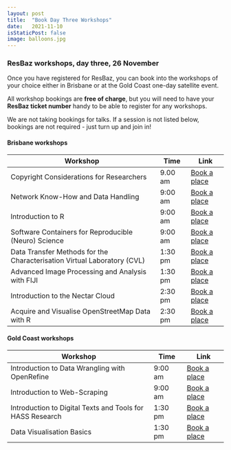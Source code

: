 ```yaml
---
layout: post
title:  "Book Day Three Workshops"
date:   2021-11-10
isStaticPost: false
image: balloons.jpg
---
```


### ResBaz workshops, day three, 26 November

Once you have registered for ResBaz, you can book into the workshops of your choice either in Brisbane or at the Gold Coast one-day satellite event.

All workshop bookings are **free of charge**, but you will need to have your **ResBaz ticket number** handy to be able to register for any workshops.

We are not taking bookings for talks. If a session is not listed below, bookings are not required - just turn up and join in!

#### Brisbane workshops
| Workshop | Time |  Link |
| --- | --- | --- | 
| Copyright Considerations for Researchers	|  9.00 am	 &nbsp;| [Book a place](https://www.eventbrite.com.au/e/copyright-considerations-for-researchers-tickets-208346248237)|
| Network Know-How and Data Handling	|  9:00 am &nbsp;	|  [Book a place](https://www.eventbrite.com.au/e/network-know-how-and-data-handling-tickets-198059149247)|
| Introduction to R	|  9:00 am &nbsp;	|  [Book a place](https://www.eventbrite.com.au/e/203441748747) |
| Software Containers for Reproducible (Neuro) Science	|  9:00 am &nbsp;	|  [Book a place](https://www.eventbrite.com.au/e/software-containers-for-reproducible-neuro-science-tickets-194847483067)|
| Data Transfer Methods for the Characterisation Virtual Laboratory (CVL)	| 1:30 pm	 &nbsp;| [Book a place](https://www.eventbrite.com.au/e/data-transfer-methods-for-the-characterisation-virtual-laboratory-cvl-tickets-194848466007)|
| Advanced Image Processing and Analysis with FIJI |  1:30 pm &nbsp;	|  [Book a place](https://www.eventbrite.com.au/e/advanced-image-processing-and-analysis-with-fiji-tickets-194848937417)|
| Introduction to the Nectar Cloud	| 2:30 pm	|  [Book a place](https://www.eventbrite.com.au/e/introduction-to-the-nectar-cloud-tickets-194849830087)|
| Acquire and Visualise OpenStreetMap Data with R	|  2:30 pm	 &nbsp;|  [Book a place](https://www.eventbrite.com.au/e/acquire-and-visualise-openstreetmap-data-with-r-tickets-194850431887)|

#### Gold Coast workshops
| Workshop | Time |  Link |
| --- | --- | --- | 
| Introduction to Data Wrangling with OpenRefine| 	  9:00 am &nbsp;	| [Book a place](https://www.eventbrite.com.au/e/introduction-to-data-wrangling-with-openrefine-tickets-195543284227)|
| Introduction to Web-Scraping	| 9:00 am &nbsp;	|  [Book a place](https://www.eventbrite.com.au/e/introduction-to-web-scraping-tickets-195541067597)|
| Introduction to Digital Texts and Tools for HASS Research	|  1:30 pm	 &nbsp;|  [Book a place](https://www.eventbrite.com.au/e/introduction-to-digital-texts-and-tools-for-hass-research-tickets-195542521947)|
| Data Visualisation Basics	| 1:30 pm	 &nbsp;|  [Book a place](https://www.eventbrite.com.au/e/data-visualisation-basics-tickets-195546273167)|
